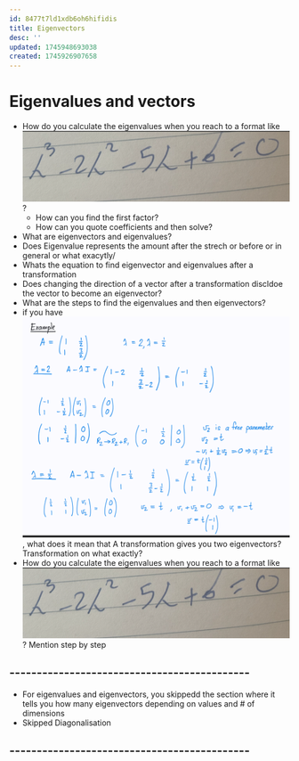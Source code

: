 ```yaml
---
id: 8477t7ld1xdb6oh6hifidis
title: Eigenvectors
desc: ''
updated: 1745948693038
created: 1745926907658
---
```




# Eigenvalues and vectors
- How do you calculate the eigenvalues when you reach to a format like ![alt text](image-20.png)?
  - How can you find the first factor?
  - How can you quote coefficients and then solve?
- What are eigenvectors and eigenvalues?
- Does Eigenvalue represents the amount after the strech or before or in general or what exacytly/
- Whats the equation to find eigenvector and eigenvalues after a transformation
- Does changing the direction of a vector after a transformation discldoe the vector to become an eigenvector?
- What are the steps to find the eigenvalues and then eigenvectors?
- if you have ![alt text](image-18.png), what does it mean that A transformation gives you two eigenvectors? Transformation on what exactly?
- How do you calculate the eigenvalues when you reach to a format like ![alt text](image-20.png)? Mention step by step


## --------------------------------------------
- For eigenvalues and eigenvectors, you skippedd the section where it tells you how many eigenvectors depending on values and # of dimensions
- Skipped Diagonalisation
## --------------------------------------------